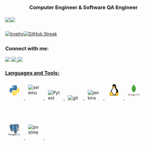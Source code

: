 <h3 align="center">Computer Engineer & Software QA Engineer</h3><h4 align='left'> 

<a href="https://github.com/osmansirakaya"><img align="center" src="https://github-readme-stats-eight-theta.vercel.app/api?username=osmansirakaya&show_icons=true&bg_color=0d1117&text_color=bdc3c7&title_color=F4D03E&icon_color=F4D03E&hide_border=true" /></a><a href="https://github.com/osmansirakaya"><img align="center" src="https://github-readme-stats-eight-theta.vercel.app/api/top-langs/?username=osmansirakaya&bg_color=0d1117&theme=algolia&text_color=bdc3c7&title_color=F4D03E&hide_border=true&layout=compact&langs_count=10" /></a>

## 

 [![trophy](https://github-profile-trophy.vercel.app/?username=osmansirakaya&theme=darkhub&column=3&row=2&margin-w=10&margin-h=10&no-bg=true&no-frame=true)](https://github.com/osmansirakaya/github-profile-trophy)[![GitHub Streak](http://github-readme-streak-stats.herokuapp.com?user=osmansirakaya&width=100%&theme=github-dark-blue&hide_border=true&fire=DD2727&sideNums=DDD9D9&currStreakLabel=DDDDDD&dates=DDDDDD&sideLabels=DDDDDD&ring=DDDD31&border=DDDD31&)](https://git.io/streak-stats)
## 

<h3 align="left">Connect with me:</h3>
<p align='left'>
  <a href="mailto:osmansirakaya96@gmail.com"><img src="https://img.shields.io/badge/Gmail-D14836?style=for-the-badge&logo=gmail&logoColor=white"/></a>
  <a href="https://www.linkedin.com/in/osmansirakaya/"><img src="https://img.shields.io/badge/linkedin-%230077B5.svg?&style=for-the-badge&logo=linkedin&logoColor=white"/</a>
  <a href="https://medium.com/@osmansirakaya"><img src="https://img.shields.io/badge/Medium-E4405F?style=for-the-badge&logo=Medium&logoColor=black"/</a>
<h3 align="left">Languages and Tools:</h3>
  
<p align="left">
    <img style="margin: 10px; display: inline-block;" src="https://raw.githubusercontent.com/devicons/devicon/master/icons/python/python-original.svg" alt="python" width="40" height="40"/> 
    <img style="margin: 10px; display: inline-block;" src="https://raw.githubusercontent.com/detain/svg-logos/780f25886640cef088af994181646db2f6b1a3f8/svg/selenium-logo.svg" alt="selenium" width="40" height="40"/>
    <img style="margin: 10px; display: inline-block;" src="https://cdn.jsdelivr.net/gh/devicons/devicon/icons/pytest/pytest-original.svg" alt="Pytest" width="40" height="40"/>
    <img style="margin: 10px; display: inline-block;" src="https://www.vectorlogo.zone/logos/git-scm/git-scm-icon.svg" alt="git" width="40" height="40"/>
    <img style="margin: 10px; display: inline-block;" src="https://www.vectorlogo.zone/logos/jenkins/jenkins-icon.svg" alt="jenkins" width="40" height="40"/>
    <img style="margin: 10px; display: inline-block;" src="https://raw.githubusercontent.com/devicons/devicon/master/icons/linux/linux-original.svg" alt="linux" width="40" height="40"/>
    <img style="margin: 10px; display: inline-block;" src="https://raw.githubusercontent.com/devicons/devicon/master/icons/mongodb/mongodb-original-wordmark.svg" alt="mongodb" width="40" height="40"/>
    <img style="margin: 10px; display: inline-block;" src="https://raw.githubusercontent.com/devicons/devicon/master/icons/postgresql/postgresql-original-wordmark.svg" alt="postgresql" width="40" height="40"/>
    <img style="margin: 10px; display: inline-block;" src="https://www.vectorlogo.zone/logos/getpostman/getpostman-icon.svg" alt="postman" width="40" height="40"/>
    <img style="margin: 10px; display: inline-block; filter: brightness(0) invert(1);" src="https://raw.githubusercontent.com/robotframework/visual-identity/main/logo/robot-framework.svg" alt="Robot Framework" width="40" height="40"/>
</p>
